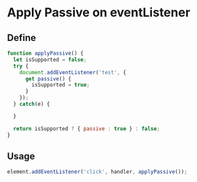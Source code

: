 # Apply Passive on eventListener
## Define
```js
function applyPassive() {
  let isSupported = false;
  try {
    document.addEventListener('test', {
      get passive() {
        isSupported = true;
      }
    });
  } catch(e) {

  }

  return isSupported ? { passive : true } : false;
}
```

## Usage

```js
element.addEventListener('click', handler, applyPassive());
```


